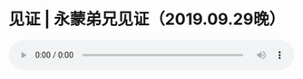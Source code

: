 # 见证 | 永蒙弟兄见证（2019.09.29晚）

<audio style="width: 100%;" preload="false" controls controlslist="nodownload"><source src="//file.simai.life/audio/mp3/old/27664.mp3" type="audio/mpeg">Your browser does not support the audio element.</audio>


